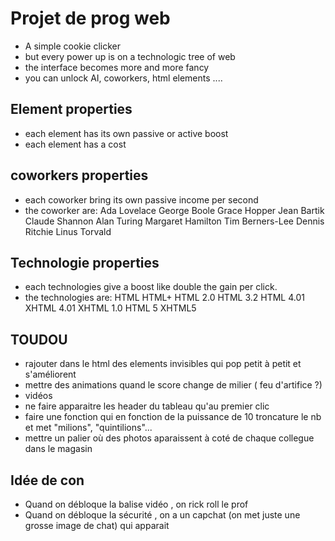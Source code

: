 # Projet de prog web

- A simple cookie clicker
- but every power up is on a technologic tree of web
- the interface becomes more and more fancy
- you can unlock AI, coworkers, html elements ....

## Element properties 
- each element has its own passive or active boost
- each element has a cost

## coworkers properties
- each coworker bring its own passive income per second
- the coworker are:
Ada Lovelace
George Boole
Grace Hopper
Jean Bartik
Claude Shannon
Alan Turing
Margaret Hamilton
Tim Berners-Lee
Dennis Ritchie
Linus Torvald

## Technologie properties
- each technologies give a boost like double the gain per click.
- the technologies are:
HTML
HTML+
HTML 2.0
HTML 3.2
HTML 4.01
XHTML 4.01
XHTML 1.0
HTML 5
XHTML5

## TOUDOU
- rajouter dans le html des elements invisibles qui pop petit à petit et s'améliorent
- mettre des animations quand le score change de milier ( feu d'artifice ?)
- vidéos
- ne faire apparaitre les header du tableau qu'au premier clic
- faire une fonction qui en fonction de la puissance de 10 troncature le nb et met "milions", "quintilions"...
- mettre un palier où des photos aparaissent à coté de chaque collegue dans le magasin

## Idée de con
- Quand on débloque la balise vidéo , on rick roll le prof
- Quand on débloque la sécurité , on a un capchat (on met juste une grosse image de chat) qui apparait 